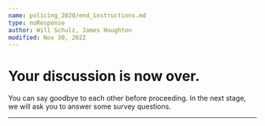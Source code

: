```yaml
---
name: policing_2020/end_instructions.md
type: noResponse
author: Will Schulz, James Houghton
modified: Nov 30, 2022
---
```


# Your discussion is now over.

You can say goodbye to each other before proceeding.
In the next stage, we will ask you to answer some survey questions.

---

